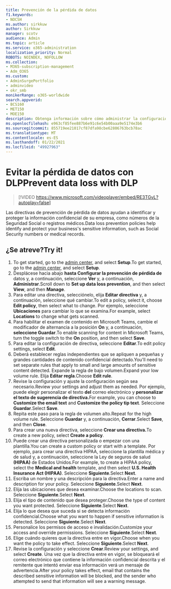 ```yaml
---
title: Prevención de la pérdida de datos
f1.keywords:
- NOCSH
ms.author: sirkkuw
author: Sirkkuw
manager: scotv
audience: Admin
ms.topic: article
ms.service: o365-administration
localization_priority: Normal
ROBOTS: NOINDEX, NOFOLLOW
ms.collection:
- M365-subscription-management
- Adm_O365
ms.custom:
- AdminSurgePortfolio
- adminvideo
- okr_smb
monikerRange: o365-worldwide
search.appverid:
- BCS160
- MET150
- MOE150
description: Obtenga información sobre cómo administrar la configuración de directivas de prevención de pérdida de datos.
ms.openlocfilehash: e963cf85fee887b6e91c6e54b00aaa9e5174e3b6
ms.sourcegitcommit: 855719ee21017cf87dfa98cbe62806763bcb78ac
ms.translationtype: MT
ms.contentlocale: es-ES
ms.lasthandoff: 01/22/2021
ms.locfileid: "49927963"
---
```

# <a name="prevent-data-loss-with-dlp"></a><span data-ttu-id="de45e-103">Evitar la pérdida de datos con DLP</span><span class="sxs-lookup"><span data-stu-id="de45e-103">Prevent data loss with DLP</span></span>

> [!VIDEO https://www.microsoft.com/videoplayer/embed/RE3TGvL?autoplay=false]

<span data-ttu-id="de45e-104">Las directivas de prevención de pérdida de datos ayudan a identificar y proteger la información confidencial de su empresa, como números de la Seguridad Social o registros médicos.</span><span class="sxs-lookup"><span data-stu-id="de45e-104">Data loss prevention policies help identify and protect your business's sensitive information, such as Social Security numbers or medical records.</span></span> 

## <a name="try-it"></a><span data-ttu-id="de45e-105">¿Se atreve?</span><span class="sxs-lookup"><span data-stu-id="de45e-105">Try it!</span></span>

1. <span data-ttu-id="de45e-106">To get started, go to the [admin center](https://admin.microsoft.com), and select **Setup**.</span><span class="sxs-lookup"><span data-stu-id="de45e-106">To get started, go to the [admin center](https://admin.microsoft.com), and select **Setup**.</span></span>
1. <span data-ttu-id="de45e-107">Desplácese hacia abajo **hasta Configurar la prevención de pérdida de** datos y, a continuación, seleccione **Ver** y, a continuación, **Administrar**.</span><span class="sxs-lookup"><span data-stu-id="de45e-107">Scroll down to **Set up data loss prevention**, and then select **View**, and then **Manage**.</span></span>
1. <span data-ttu-id="de45e-108">Para editar una directiva, selecciónelo, elija **Editar directiva** y, a continuación, seleccione qué cambiar.</span><span class="sxs-lookup"><span data-stu-id="de45e-108">To edit a policy, select it, choose **Edit policy**, then select what to change.</span></span> <span data-ttu-id="de45e-109">Por ejemplo, seleccione **Ubicaciones** para cambiar lo que se examina.</span><span class="sxs-lookup"><span data-stu-id="de45e-109">For example, select **Locations** to change what gets scanned.</span></span>
1. <span data-ttu-id="de45e-110">Para habilitar el examen de contenido en Microsoft Teams, cambie el modificador de alternancia a la posición **On** y, a continuación, **seleccione Guardar**.</span><span class="sxs-lookup"><span data-stu-id="de45e-110">To enable scanning for content in Microsoft Teams, turn the toggle switch to the **On** position, and then select **Save**.</span></span>
1. <span data-ttu-id="de45e-111">Para editar la configuración de directiva, seleccione **Editar**.</span><span class="sxs-lookup"><span data-stu-id="de45e-111">To edit policy settings, select **Edit**.</span></span>
1. <span data-ttu-id="de45e-112">Deberá establecer reglas independientes que se apliquen a pequeñas y grandes cantidades de contenido confidencial detectado.</span><span class="sxs-lookup"><span data-stu-id="de45e-112">You'll need to set separate rules that apply to small and large amounts of sensitive content detected.</span></span> <span data-ttu-id="de45e-113">Expande la regla de bajo volumen.</span><span class="sxs-lookup"><span data-stu-id="de45e-113">Expand your low volume rule.</span></span> <span data-ttu-id="de45e-114">Elija **Editar regla**.</span><span class="sxs-lookup"><span data-stu-id="de45e-114">Choose **Edit rule**.</span></span>
1. <span data-ttu-id="de45e-115">Revise la configuración y ajuste la configuración según sea necesario.</span><span class="sxs-lookup"><span data-stu-id="de45e-115">Review your settings and adjust them as needed.</span></span> <span data-ttu-id="de45e-116">Por ejemplo, puede elegir personalizar el texto **del** correo electrónico y **personalizar el texto de sugerencia de directiva.**</span><span class="sxs-lookup"><span data-stu-id="de45e-116">For example, you can choose to **Customize the email text** and **Customize the policy tip text**.</span></span> <span data-ttu-id="de45e-117">Seleccione **Guardar**.</span><span class="sxs-lookup"><span data-stu-id="de45e-117">Select **Save**.</span></span>
1. <span data-ttu-id="de45e-118">Repita este paso para la regla de volumen alto.</span><span class="sxs-lookup"><span data-stu-id="de45e-118">Repeat for the high volume rule.</span></span> <span data-ttu-id="de45e-119">Seleccione **Guardar** y, a continuación, **Cerrar**.</span><span class="sxs-lookup"><span data-stu-id="de45e-119">Select **Save**, and then **Close**.</span></span>
1. <span data-ttu-id="de45e-120">Para crear una nueva directiva, seleccione **Crear una directiva.**</span><span class="sxs-lookup"><span data-stu-id="de45e-120">To create a new policy, select **Create a policy**.</span></span>
1. <span data-ttu-id="de45e-121">Puede crear una directiva personalizada o empezar con una plantilla.</span><span class="sxs-lookup"><span data-stu-id="de45e-121">You can create a custom policy or start with a template.</span></span> <span data-ttu-id="de45e-122">Por ejemplo, para crear una  directiva HIPAA, seleccione la plantilla médica y de salud y, a continuación, seleccione la Ley de seguros de salud **(HIPAA)** de Estados Unidos.</span><span class="sxs-lookup"><span data-stu-id="de45e-122">For example, to create a HIPAA policy, select the **Medical and health** template, and then select **U.S. Health Insurance Act (HIPAA)**.</span></span> <span data-ttu-id="de45e-123">Seleccione **Siguiente**.</span><span class="sxs-lookup"><span data-stu-id="de45e-123">Select **Next**.</span></span>
1. <span data-ttu-id="de45e-124">Escriba un nombre y una descripción para la directiva.</span><span class="sxs-lookup"><span data-stu-id="de45e-124">Enter a name and description for your policy.</span></span> <span data-ttu-id="de45e-125">Seleccione **Siguiente**.</span><span class="sxs-lookup"><span data-stu-id="de45e-125">Select **Next**.</span></span>
1. <span data-ttu-id="de45e-126">Elija las ubicaciones que desea examinar.</span><span class="sxs-lookup"><span data-stu-id="de45e-126">Choose the locations to scan.</span></span> <span data-ttu-id="de45e-127">Seleccione **Siguiente**.</span><span class="sxs-lookup"><span data-stu-id="de45e-127">Select **Next**.</span></span>
1. <span data-ttu-id="de45e-128">Elija el tipo de contenido que desea proteger.</span><span class="sxs-lookup"><span data-stu-id="de45e-128">Choose the type of content you want protected.</span></span> <span data-ttu-id="de45e-129">Seleccione **Siguiente**.</span><span class="sxs-lookup"><span data-stu-id="de45e-129">Select **Next**.</span></span>
1. <span data-ttu-id="de45e-130">Elija lo que desea que suceda si se detecta información confidencial.</span><span class="sxs-lookup"><span data-stu-id="de45e-130">Choose what you want to happen if sensitive information is detected.</span></span> <span data-ttu-id="de45e-131">Seleccione **Siguiente**.</span><span class="sxs-lookup"><span data-stu-id="de45e-131">Select **Next**.</span></span>
1. <span data-ttu-id="de45e-132">Personalice los permisos de acceso e invalidación.</span><span class="sxs-lookup"><span data-stu-id="de45e-132">Customize your access and override permissions.</span></span> <span data-ttu-id="de45e-133">Seleccione **Siguiente**.</span><span class="sxs-lookup"><span data-stu-id="de45e-133">Select **Next**.</span></span>
1. <span data-ttu-id="de45e-134">Elige cuándo quieres que la directiva entre en vigor.</span><span class="sxs-lookup"><span data-stu-id="de45e-134">Choose when you want the policy to take effect.</span></span> <span data-ttu-id="de45e-135">Seleccione **Siguiente**.</span><span class="sxs-lookup"><span data-stu-id="de45e-135">Select **Next**.</span></span>
1. <span data-ttu-id="de45e-136">Revise la configuración y seleccione **Crear**.</span><span class="sxs-lookup"><span data-stu-id="de45e-136">Review your settings, and select **Create**.</span></span> <span data-ttu-id="de45e-137">Una vez que la directiva entre en vigor, se bloqueará el correo electrónico que contiene la información confidencial descrita y el remitente que intentó enviar esa información verá un mensaje de advertencia.</span><span class="sxs-lookup"><span data-stu-id="de45e-137">After your policy takes effect, email that contains the described sensitive information will be blocked, and the sender who attempted to send that information will see a warning message.</span></span>
